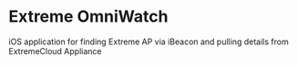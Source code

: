# Extreme OmniWatch 
iOS application for finding Extreme AP via iBeacon and pulling details from ExtremeCloud Appliance 
